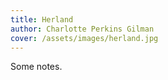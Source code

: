 ```yaml
---
title: Herland
author: Charlotte Perkins Gilman
cover: /assets/images/herland.jpg
---
```

Some notes.
